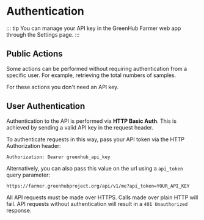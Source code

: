 # Authentication

::: tip
You can manage your API key in the GreenHub Farmer web app through the Settings page.
:::

## Public Actions

Some actions can be performed without requiring authentication from a specific user. For example, retrieving the total numbers of samples.

For these actions you don't need an API key.

## User Authentication

Authentication to the API is performed via **HTTP Basic Auth**. This is achieved by sending a valid API key in the request header.

To authenticate requests in this way, pass your API token via the HTTP Authorization header:

```http
Authorization: Bearer greenhub_api_key
```

Alternatively, you can also pass this value on the url using a `api_token` query parameter:

```
https://farmer.greenhubproject.org/api/v1/me?api_token=YOUR_API_KEY
```

All API requests must be made over HTTPS. Calls made over plain HTTP will fail. API requests without authentication will result in a `401 Unauthorized` response.
